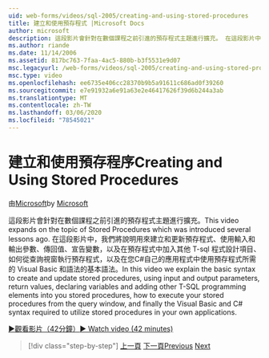 ```yaml
---
uid: web-forms/videos/sql-2005/creating-and-using-stored-procedures
title: 建立和使用預存程式 |Microsoft Docs
author: microsoft
description: 這段影片會針對在數個課程之前引進的預存程式主題進行擴充。 在這段影片中，我們將說明建立和更新的基本語法 。
ms.author: riande
ms.date: 11/14/2006
ms.assetid: 817bc763-7faa-4ac5-880b-b3f5531e9d07
msc.legacyurl: /web-forms/videos/sql-2005/creating-and-using-stored-procedures
msc.type: video
ms.openlocfilehash: ee6735e406cc28370b9b5a91611c686ad0f39260
ms.sourcegitcommit: e7e91932a6e91a63e2e46417626f39d6b244a3ab
ms.translationtype: MT
ms.contentlocale: zh-TW
ms.lasthandoff: 03/06/2020
ms.locfileid: "78545021"
---
```

# <a name="creating-and-using-stored-procedures"></a><span data-ttu-id="a372a-104">建立和使用預存程序</span><span class="sxs-lookup"><span data-stu-id="a372a-104">Creating and Using Stored Procedures</span></span>

<span data-ttu-id="a372a-105">由[Microsoft](https://github.com/microsoft)</span><span class="sxs-lookup"><span data-stu-id="a372a-105">by [Microsoft](https://github.com/microsoft)</span></span>

<span data-ttu-id="a372a-106">這段影片會針對在數個課程之前引進的預存程式主題進行擴充。</span><span class="sxs-lookup"><span data-stu-id="a372a-106">This video expands on the topic of Stored Procedures which was introduced several lessons ago.</span></span> <span data-ttu-id="a372a-107">在這段影片中，我們將說明用來建立和更新預存程式、使用輸入和輸出參數、傳回值、宣告變數，以及在預存程式中加入其他 T-sql 程式設計項目、如何從查詢視窗執行預存程式，以及在您C#自己的應用程式中使用預存程式所需的 Visual Basic 和語法的基本語法。</span><span class="sxs-lookup"><span data-stu-id="a372a-107">In this video we explain the basic syntax to create and update stored procedures, using input and output parameters, return values, declaring variables and adding other T-SQL programming elements into you stored procedures, how to execute your stored procedures from the query window, and finally the Visual Basic and C# syntax required to utilize stored procedures in your own applications.</span></span>

[<span data-ttu-id="a372a-108">&#9654;觀看影片（42分鐘）</span><span class="sxs-lookup"><span data-stu-id="a372a-108">&#9654; Watch video (42 minutes)</span></span>](https://channel9.msdn.com/Blogs/ASP-NET-Site-Videos/creating-and-using-stored-procedures)

> [!div class="step-by-step"]
> <span data-ttu-id="a372a-109">[上一頁](building-and-customizing-reports-in-business-intelligence-development-studio.md)
> [下一頁](enabling-full-text-search-in-your-text-data.md)</span><span class="sxs-lookup"><span data-stu-id="a372a-109">[Previous](building-and-customizing-reports-in-business-intelligence-development-studio.md)
[Next](enabling-full-text-search-in-your-text-data.md)</span></span>
